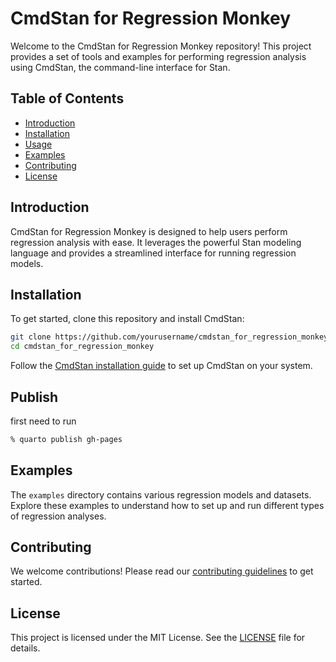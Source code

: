 # CmdStan for Regression Monkey

Welcome to the CmdStan for Regression Monkey repository! This project provides a set of tools and examples for performing regression analysis using CmdStan, the command-line interface for Stan.

## Table of Contents

- [Introduction](#introduction)
- [Installation](#installation)
- [Usage](#usage)
- [Examples](#examples)
- [Contributing](#contributing)
- [License](#license)

## Introduction

CmdStan for Regression Monkey is designed to help users perform regression analysis with ease. It leverages the powerful Stan modeling language and provides a streamlined interface for running regression models.

## Installation

To get started, clone this repository and install CmdStan:

```bash
git clone https://github.com/yourusername/cmdstan_for_regression_monkey.git
cd cmdstan_for_regression_monkey
```

Follow the [CmdStan installation guide](https://mc-stan.org/users/interfaces/cmdstan) to set up CmdStan on your system.

## Publish

first need to run

```zsh
% quarto publish gh-pages
```



## Examples

The `examples` directory contains various regression models and datasets. Explore these examples to understand how to set up and run different types of regression analyses.

## Contributing

We welcome contributions! Please read our [contributing guidelines](CONTRIBUTING.md) to get started.

## License

This project is licensed under the MIT License. See the [LICENSE](LICENSE) file for details.
